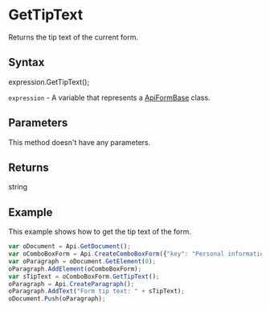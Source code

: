 # GetTipText

Returns the tip text of the current form.

## Syntax

expression.GetTipText();

`expression` - A variable that represents a [ApiFormBase](../ApiFormBase.md) class.

## Parameters

This method doesn't have any parameters.

## Returns

string

## Example

This example shows how to get the tip text of the form.

```javascript
var oDocument = Api.GetDocument();
var oComboBoxForm = Api.CreateComboBoxForm({"key": "Personal information", "tip": "Choose your country", "required": true, "placeholder": "Country", "editable": false, "autoFit": false, "items": ["Latvia", "USA", "UK"]});
var oParagraph = oDocument.GetElement(0);
oParagraph.AddElement(oComboBoxForm);
var sTipText = oComboBoxForm.GetTipText();
oParagraph = Api.CreateParagraph();
oParagraph.AddText("Form tip text: " + sTipText);
oDocument.Push(oParagraph);
```
